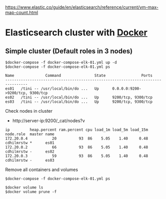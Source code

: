 https://www.elastic.co/guide/en/elasticsearch/reference/current/vm-max-map-count.html
# Elasticsearch cluster with [Docker](https://www.elastic.co/guide/en/elastic-stack-get-started/current/get-started-docker.html)

## Simple cluster (Default roles in 3 nodes)
```
$docker-compose -f docker-compose-elk-01.yml up -d
$docker-compose -f docker-compose-elk-01.yml ps

Name              Command               State                Ports
--------------------------------------------------------------------------------
es01   /tini -- /usr/local/bin/do ...   Up      0.0.0.0:9200->9200/tcp, 9300/tcp
es02   /tini -- /usr/local/bin/do ...   Up      9200/tcp, 9300/tcp
es03   /tini -- /usr/local/bin/do ...   Up      9200/tcp, 9300/tcp
```

Check nodes in cluster
* http://server-ip:9200/_cat/nodes?v

```
ip         heap.percent ram.percent cpu load_1m load_5m load_15m node.role  master name
172.20.0.4           20          93  86    5.05    1.40     0.48 cdhilmrstw *      es01
172.20.0.2           66          93  86    5.05    1.40     0.48 cdhilmrstw -      es02
172.20.0.3           59          93  86    5.05    1.40     0.48 cdhilmrstw -      es03
```

Remove all containers and volumes
```
$docker-compose -f docker-compose-elk-01.yml ps

$docker volume ls
$docker volume prune -f
```
